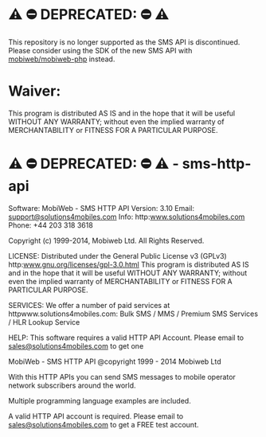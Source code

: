 :warning: :no_entry: DEPRECATED: :no_entry: :warning:
============
This repository is no longer supported as the SMS API is discontinued. Please consider using the SDK of the new SMS API with [mobiweb/mobiweb-php][mobiwebphp] instead.


Waiver:
============
This program is distributed AS IS and in the hope that it will be useful
WITHOUT ANY WARRANTY; without even the implied warranty of
MERCHANTABILITY or FITNESS FOR A PARTICULAR PURPOSE.


:warning: :no_entry: DEPRECATED: :no_entry: :warning: - sms-http-api
============

Software: MobiWeb - SMS HTTP API
Version: 	3.10
Email: 	support@solutions4mobiles.com
Info: 		http:www.solutions4mobiles.com
Phone:		+44 203 318 3618

Copyright (c) 1999-2014, Mobiweb Ltd. All Rights Reserved.

LICENSE:
Distributed under the General Public License v3 (GPLv3)
http:www.gnu.org/licenses/gpl-3.0.html
This program is distributed AS IS and in the hope that it will be useful
WITHOUT ANY WARRANTY; without even the implied warranty of
MERCHANTABILITY or FITNESS FOR A PARTICULAR PURPOSE.

SERVICES:
We offer a number of paid services at httpwww.solutions4mobiles.com:
Bulk SMS / MMS / Premium SMS Services	/ HLR Lookup Service

HELP:
This software requires a valid HTTP API Account. Please email to
sales@solutions4mobiles.com to get one


 MobiWeb - SMS HTTP API
 @copyright 1999 - 2014 Mobiweb Ltd
 
With this HTTP APIs you can send SMS messages to mobile operator network subscribers
around the world.

Multiple programming language examples are included.

A valid HTTP API account is required. Please email to sales@solutions4mobiles.com to
get a FREE test account.

[mobiwebphp]: https://github.com/mobiweb/mobiweb-php
